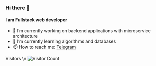 ### Hi there 👋
#### I am Fullstack web developer

- 🔭 I’m currently working on backend applications with microservice architecture
- 🌱 I’m currently learning algorithms and databases
- 📫 How to reach me: [Telegram](https://t.me/alexander_pershin_dev)

Visitors \n
![Visitor Count](https://profile-counter.glitch.me/AlexanderPershin/count.svg)
